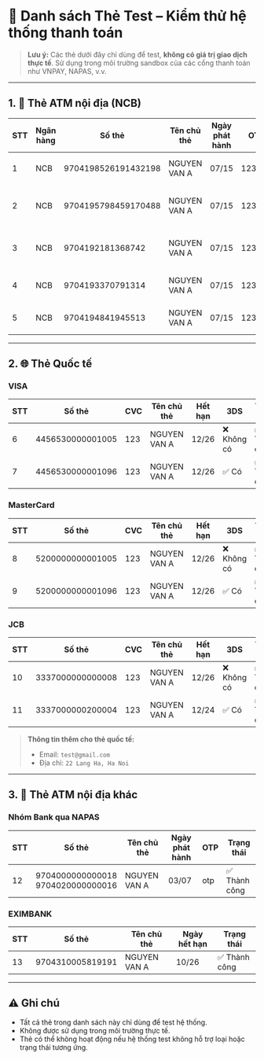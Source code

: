 # 🧪 Danh sách Thẻ Test – Kiểm thử hệ thống thanh toán

> **Lưu ý:** Các thẻ dưới đây chỉ dùng để test, **không có giá trị giao dịch thực tế**. Sử dụng trong môi trường sandbox của các cổng thanh toán như VNPAY, NAPAS, v.v.

---

## 1. 🏦 Thẻ ATM nội địa (NCB)

| STT | Ngân hàng | Số thẻ | Tên chủ thẻ | Ngày phát hành | OTP | Trạng thái |
|-----|-----------|----------------------|----------------|----------------|--------|----------------------|
| 1 | NCB | 9704198526191432198 | NGUYEN VAN A | 07/15 | 123456 | ✅ Thành công |
| 2 | NCB | 9704195798459170488 | NGUYEN VAN A | 07/15 | 123456 | ❌ Không đủ số dư |
| 3 | NCB | 9704192181368742 | NGUYEN VAN A | 07/15 | 123456 | ❌ Thẻ chưa kích hoạt |
| 4 | NCB | 9704193370791314 | NGUYEN VAN A | 07/15 | 123456 | ❌ Thẻ bị khóa |
| 5 | NCB | 9704194841945513 | NGUYEN VAN A | 07/15 | 123456 | ❌ Thẻ hết hạn |

---

## 2. 🌐 Thẻ Quốc tế

### VISA

| STT | Số thẻ | CVC | Tên chủ thẻ | Hết hạn | 3DS | Trạng thái |
|-----|--------------------|-----|----------------|---------|------|-------------|
| 6 | 4456530000001005 | 123 | NGUYEN VAN A | 12/26 | ❌ Không có | ✅ Thành công |
| 7 | 4456530000001096 | 123 | NGUYEN VAN A | 12/26 | ✅ Có | ✅ Thành công |

### MasterCard

| STT | Số thẻ | CVC | Tên chủ thẻ | Hết hạn | 3DS | Trạng thái |
|-----|--------------------|-----|----------------|---------|------|-------------|
| 8 | 5200000000001005 | 123 | NGUYEN VAN A | 12/26 | ❌ Không có | ✅ Thành công |
| 9 | 5200000000001096 | 123 | NGUYEN VAN A | 12/26 | ✅ Có | ✅ Thành công |

### JCB

| STT | Số thẻ | CVC | Tên chủ thẻ | Hết hạn | 3DS | Trạng thái |
|-----|--------------------|-----|----------------|---------|------|-------------|
| 10 | 3337000000000008 | 123 | NGUYEN VAN A | 12/26 | ❌ Không có | ✅ Thành công |
| 11 | 3337000000200004 | 123 | NGUYEN VAN A | 12/24 | ✅ Có | ✅ Thành công |

> **Thông tin thêm cho thẻ quốc tế:**
> - Email: `test@gmail.com`
> - Địa chỉ: `22 Lang Ha, Ha Noi`

---

## 3. 🏧 Thẻ ATM nội địa khác

### Nhóm Bank qua NAPAS

| STT | Số thẻ | Tên chủ thẻ | Ngày phát hành | OTP | Trạng thái |
|-----|----------------------|----------------|----------------|------|------------|
| 12 | 9704000000000018<br>9704020000000016 | NGUYEN VAN A | 03/07 | otp | ✅ Thành công |

### EXIMBANK

| STT | Số thẻ | Tên chủ thẻ | Ngày hết hạn | Trạng thái |
|-----|----------------------|----------------|----------------|------------|
| 13 | 9704310005819191 | NGUYEN VAN A | 10/26 | ✅ Thành công |

---

## ⚠️ Ghi chú

- Tất cả thẻ trong danh sách này chỉ dùng để test hệ thống.
- Không được sử dụng trong môi trường thực tế.
- Thẻ có thể không hoạt động nếu hệ thống test không hỗ trợ loại hoặc trạng thái tương ứng.

